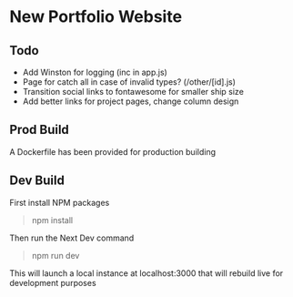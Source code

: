 # New Portfolio Website 

## Todo
- Add Winston for logging (inc in app.js)
- Page for catch all in case of invalid types? (/other/[id].js)
- Transition social links to fontawesome for smaller ship size 
- Add better links for project pages, change column design 

## Prod Build 
A Dockerfile has been provided for production building 

## Dev Build 
First install NPM packages 

> npm install

Then run the Next Dev command 

> npm run dev

This will launch a local instance at localhost:3000 that will rebuild live for development purposes
